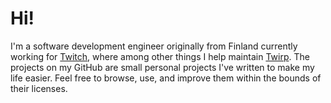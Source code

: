 # Hi!

I'm a software development engineer originally from Finland currently working for [Twitch](https://www.twitch.tv/3v), where among other things I help maintain [Twirp](https://github.com/twitchtv/twirp). The projects on my GitHub are small personal projects I've written to make my life easier. Feel free to browse, use, and improve them within the bounds of their licenses.
